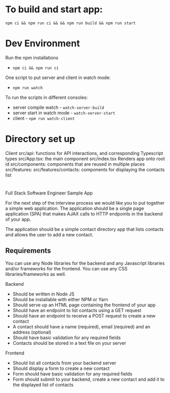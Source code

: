 # To build and start app:

`npm ci && npm run ci && && npm run build && npm run start`

# Dev Environment

Run the npm installations

- `npm ci && npm run ci`

One script to put server and client in watch mode:

- `npm run watch`

To run the scripts in different consoles:

- server compile watch - `watch-server-build`
- server start in watch mode - `watch-server-start`
- client - `npm run watch-client`

# Directory set up

Client
src/api: functions for API interactions, and corresponding Typescript types
src/App.tsx: the main <App> component
src/index.tsx Renders app onto root id
src/components: components that are reused in multiple places
src/features:
src/features/contacts: components for displaying the contacts list

#

Full Stack Software Engineer Sample App

For the next step of the interview process we would like you to put together a simple web application. The application should be a single page application (SPA) that makes AJAX calls to HTTP endpoints in the backend of your app.

The application should be a simple contact directory app that lists contacts and allows the user to add a new contact.

## Requirements

You can use any Node libraries for the backend and any Javascript libraries and/or frameworks for the frontend. You can use any CSS libraries/frameworks as well.

Backend

- Should be written in Node JS
- Should be installable with either NPM or Yarn
- Should serve up an HTML page containing the frontend of your app
- Should have an endpoint to list contacts using a GET request
- Should have an endpoint to receive a POST request to create a new contact
- A contact should have a name (required), email (required) and an address (optional)
- Should have basic validation for any required fields
- Contacts should be stored in a text file on your server

Frontend

- Should list all contacts from your backend server
- Should display a form to create a new contact
- Form should have basic validation for any required fields
- Form should submit to your backend, create a new contact and add it to the displayed list of contacts
